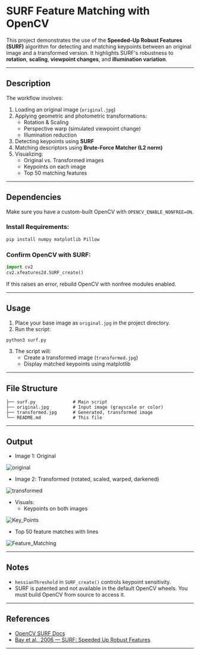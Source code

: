 # SURF Feature Matching with OpenCV

This project demonstrates the use of the **Speeded-Up Robust Features (SURF)** algorithm for detecting and matching keypoints between an original image and a transformed version. It highlights SURF's robustness to **rotation**, **scaling**, **viewpoint changes**, and **illumination variation**.

---

## Description

The workflow involves:

1. Loading an original image (`original.jpg`)
2. Applying geometric and photometric transformations:
   - Rotation & Scaling
   - Perspective warp (simulated viewpoint change)
   - Illumination reduction
3. Detecting keypoints using **SURF**
4. Matching descriptors using **Brute-Force Matcher (L2 norm)**
5. Visualizing:
   - Original vs. Transformed images
   - Keypoints on each image
   - Top 50 matching features

---

## Dependencies

Make sure you have a custom-built OpenCV with `OPENCV_ENABLE_NONFREE=ON`.

### Install Requirements:
```bash
pip install numpy matplotlib Pillow
```

### Confirm OpenCV with SURF:
```python
import cv2
cv2.xfeatures2d.SURF_create()
```

If this raises an error, rebuild OpenCV with nonfree modules enabled.

---

## Usage

1. Place your base image as `original.jpg` in the project directory.
2. Run the script:
```bash
python3 surf.py
```
3. The script will:
   - Create a transformed image (`transformed.jpg`)
   - Display matched keypoints using matplotlib

---

## File Structure

```
├── surf.py         	 # Main script
├── original.jpg         # Input image (grayscale or color)
├── transformed.jpg      # Generated, transformed image
└── README.md            # This file
```

---

## Output

- Image 1: Original

![original](https://github.com/user-attachments/assets/0d3f2400-c5a3-4874-b8e6-192d75de84e6)
 
- Image 2: Transformed (rotated, scaled, warped, darkened)

![transformed](https://github.com/user-attachments/assets/ff9acac9-b77d-46fc-ace5-fab30d1c3f1e)
  
- Visuals:
  - Keypoints on both images

![Key_Points](https://github.com/user-attachments/assets/6a4419ab-0dcd-4aab-83ab-93375a47c143)

  - Top 50 feature matches with lines

![Feature_Matching](https://github.com/user-attachments/assets/be3a757d-8b6d-4927-9933-aff5089909d2)
 
---

## Notes

- `hessianThreshold` in `SURF_create()` controls keypoint sensitivity.
- SURF is patented and not available in the default OpenCV wheels. You must build OpenCV from source to access it.

---

## References

- [OpenCV SURF Docs](https://docs.opencv.org/master/d5/df7/classcv_1_1xfeatures2d_1_1SURF.html)
- [Bay et al., 2006 — SURF: Speeded Up Robust Features](https://link.springer.com/article/10.1007/s11263-006-0039-z)

---

